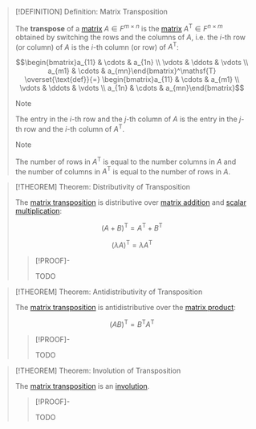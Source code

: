 >[!DEFINITION] Definition: Matrix Transposition
>
>The **transpose** of a [matrix](../Matrix.md) $A \in F^{m\times n}$ is the [matrix](../Matrix.md) $A^\mathsf{T} \in F^{n \times m}$ obtained by switching the rows and the columns of $A$, i.e. the $i$-th row (or column) of $A$ is the $i$-th column (or row) of $A^\mathsf{T}$:
>
>$$\begin{bmatrix}a_{11} & \cdots & a_{1n} \\ \vdots & \ddots & \vdots \\ a_{m1} & \cdots & a_{mn}\end{bmatrix}^\mathsf{T} \overset{\text{def}}{=} \begin{bmatrix}a_{11} & \cdots & a_{m1} \\ \vdots & \ddots & \vdots \\ a_{1n} & \cdots & a_{mn}\end{bmatrix}$$
>
>>[!NOTE]
>>
>>The entry in the $i$-th row and the $j$-th column of $A$ is the entry in the $j$-th row and the $i$-th column of $A^\mathsf{T}$.
>>
>
>>[!NOTE]
>>
>>The number of rows in $A^\mathsf{T}$ is equal to the number columns in $A$ and the number of columns in $A^\mathsf{T}$ is equal to the number of rows in $A$.
>>
>

>[!THEOREM] Theorem: Distributivity of Transposition
>
>The [matrix transposition](Matrix%20Transposition.md) is distributive over [matrix addition](Matrix%20Addition.md) and [scalar multiplication](Scalar%20Multiplication.md):
>
>$$(A + B)^\mathsf{T} = A^\mathsf{T} + B^\mathsf{T}$$
>
>$$(\lambda A)^\mathsf{T} = \lambda A^\mathsf{T}$$
>
>>[!PROOF]-
>>
>>TODO
>>
>

>[!THEOREM] Theorem: Antidistributivity of Transposition
>
>The [matrix transposition](Matrix%20Transposition.md) is antidistributive over the [matrix product](Matrix%20Product.md):
>
>$$(AB)^\mathsf{T} = B^\mathsf{T} A^\mathsf{T}$$
>
>>[!PROOF]-
>>
>>TODO
>>
>

>[!THEOREM] Theorem: Involution of Transposition
>
>The [matrix transposition](Matrix%20Transposition.md) is an [involution](../../../../Analysis/Functions/Involution.md).
>
>>[!PROOF]-
>>
>>TODO
>>
>
